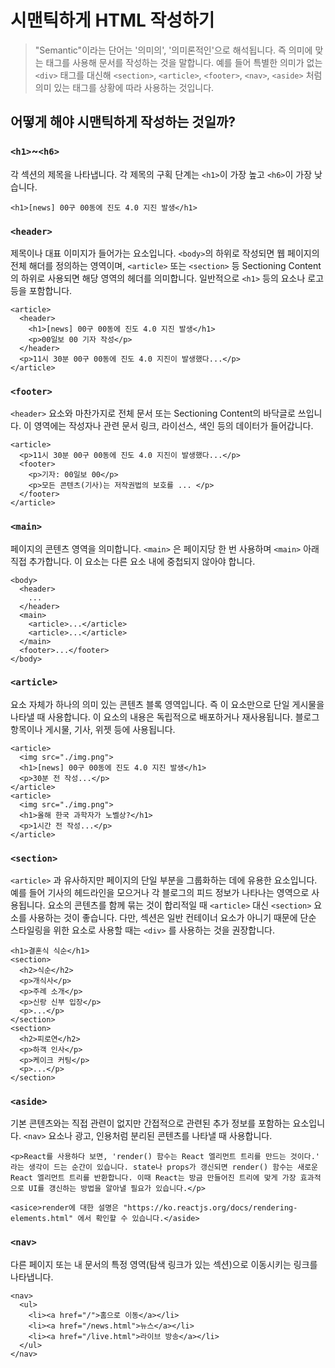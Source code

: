 # 시맨틱하게 HTML 작성하기

> "Semantic"이라는 단어는 '의미의', '의미론적인'으로 해석됩니다. 즉 의미에 맞는 태그를 사용해 문서를 작성하는 것을 말합니다.
> 예를 들어 특별한 의미가 없는 `<div>` 태그를 대신해 `<section>`, `<article>`, `<footer>`, `<nav>`, `<aside>` 처럼 의미 있는 태그를 상황에 따라 사용하는 것입니다.

## 어떻게 해야 시맨틱하게 작성하는 것일까?

### `<h1>`~`<h6>`

각 섹션의 제목을 나타냅니다. 각 제목의 구획 단계는 `<h1>`이 가장 높고 `<h6>`이 가장 낮습니다.
```
<h1>[news] 00구 00동에 진도 4.0 지진 발생</h1>
```

### `<header>`

제목이나 대표 이미지가 들어가는 요소입니다. `<body>`의 하위로 작성되면 웹 페이지의 전체 해더를 정의하는 영역이며,
`<article>` 또는 `<section>` 등 Sectioning Content의 하위로 사용되면 해당 영역의 헤더를 의미합니다.
일반적으로 `<h1>` 등의 요소나 로고 등을 포함합니다.
```
<article>
  <header>
    <h1>[news] 00구 00동에 진도 4.0 지진 발생</h1>
    <p>00일보 00 기자 작성</p>
  </header>
  <p>11시 30분 00구 00동에 진도 4.0 지진이 발생했다...</p>
</article>
```

### `<footer>`

`<header>` 요소와 마찬가지로 전체 문서 또는 Sectioning Content의 바닥글로 쓰입니다.
이 영역에는 작성자나 관련 문서 링크, 라이선스, 색인 등의 데이터가 들어갑니다.
```
<article>
  <p>11시 30분 00구 00동에 진도 4.0 지진이 발생했다...</p>
  <footer>
    <p>기자: 00일보 00</p>
    <p>모든 콘텐츠(기사)는 저작권법의 보호를 ... </p>
  </footer>
</article>
```

### `<main>`
페이지의 콘텐츠 영역을 의미합니다. `<main>` 은 페이지당 한 번 사용하며 `<main>` 아래 직접 추가합니다. 이 요소는 다른 요소 내에 중첩되지 않아야 합니다.
```
<body>
  <header>
    ...
  </header>
  <main>
    <article>...</article>
    <article>...</article>    
  </main>
  <footer>...</footer>
</body>
```

### `<article>`
요소 자체가 하나의 의미 있는 콘텐츠 블록 영역입니다. 즉 이 요소만으로 단일 게시물을 나타낼 때 사용합니다. 이 요소의 내용은 독립적으로 배포하거나 재사용됩니다. 블로그 항목이나 게시물, 기사, 위젯 등에 사용됩니다.
```
<article>
  <img src="./img.png">
  <h1>[news] 00구 00동에 진도 4.0 지진 발생</h1>
  <p>30분 전 작성...</p>
</article>
<article>
  <img src="./img.png">
  <h1>올해 한국 과학자가 노벨상?</h1>
  <p>1시간 전 작성...</p>
</article>
```

### `<section>`
`<article>` 과 유사하지만 페이지의 단일 부분을 그룹화하는 데에 유용한 요소입니다. 예를 들어 기사의 헤드라인을 모으거나 각 블로그의 피드 정보가 나타나는 영역으로 사용됩니다. 요소의 콘텐츠를 함께 묶는 것이 합리적일 때 `<article>` 대신 `<section>` 요소를 사용하는 것이 좋습니다. 다만, 섹션은 일반 컨테이너 요소가 아니기 때문에 단순 스타일링을 위한 요소로 사용할 때는 `<div>` 를 사용하는 것을 권장합니다.
```
<h1>결혼식 식순</h1>
<section>
  <h2>식순</h2>
  <p>개식사</p>
  <p>주례 소개</p>
  <p>신랑 신부 입장</p>
  <p>...</p>
</section>
<section>
  <h2>피로연</h2>
  <p>하객 인사</p>
  <p>케이크 커팅</p>
  <p>...</p>
</section>
```

### `<aside>`
기본 콘텐츠와는 직접 관련이 없지만 간접적으로 관련된 추가 정보를 포함하는 요소입니다. `<nav>` 요소나 광고, 인용처럼 분리된 콘텐츠를 나타낼 때 사용합니다.
```
<p>React를 사용하다 보면, 'render() 함수는 React 엘리먼트 트리를 만드는 것이다.' 라는 생각이 드는 순간이 있습니다. state나 props가 갱신되면 render() 함수는 새로운 React 엘리먼트 트리를 반환합니다. 이때 React는 방금 만들어진 트리에 맞게 가장 효과적으로 UI를 갱신하는 방법을 알아낼 필요가 있습니다.</p>

<asice>render에 대한 설명은 "https://ko.reactjs.org/docs/rendering-elements.html" 에서 확인할 수 있습니다.</aside>
```

### `<nav>`
다른 페이지 또는 내 문서의 특정 영역(탐색 링크가 있는 섹션)으로 이동시키는 링크를 나타냅니다.
```
<nav>
  <ul>
    <li><a href="/">홈으로 이동</a></li>
    <li><a href="/news.html">뉴스</a></li>
    <li><a href="/live.html">라이브 방송</a></li>
  </ul>
</nav>
```